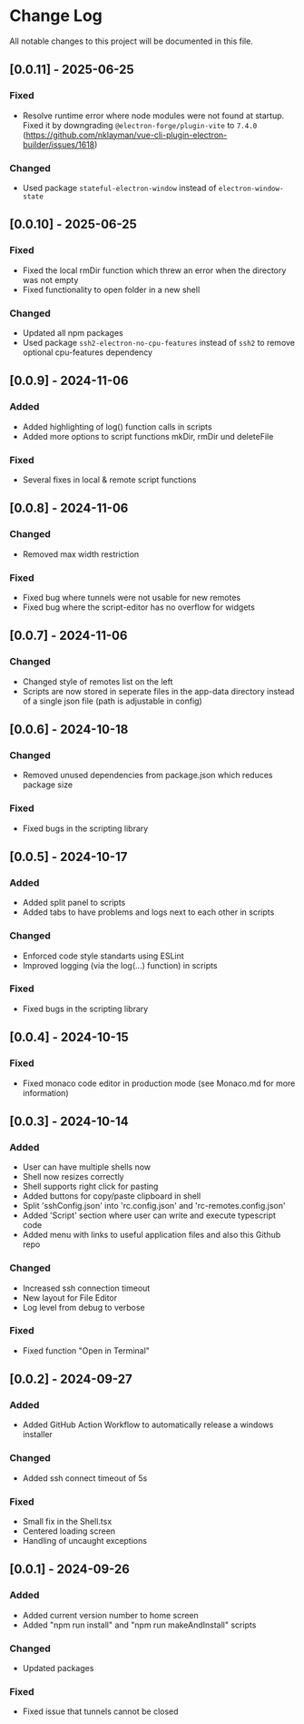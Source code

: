 # Change Log

All notable changes to this project will be documented in this file.

## [0.0.11] - 2025-06-25

### Fixed

- Resolve runtime error where node modules were not found at startup. Fixed it by downgrading `@electron-forge/plugin-vite` to `7.4.0` (https://github.com/nklayman/vue-cli-plugin-electron-builder/issues/1618)

### Changed

- Used package `stateful-electron-window` instead of `electron-window-state`

## [0.0.10] - 2025-06-25

### Fixed

- Fixed the local rmDir function which threw an error when the directory was not empty
- Fixed functionality to open folder in a new shell

### Changed

- Updated all npm packages
- Used package `ssh2-electron-no-cpu-features` instead of `ssh2` to remove optional cpu-features dependency

## [0.0.9] - 2024-11-06

### Added

- Added highlighting of log() function calls in scripts
- Added more options to script functions mkDir, rmDir und deleteFile

### Fixed

- Several fixes in local & remote script functions

## [0.0.8] - 2024-11-06

### Changed

- Removed max width restriction

### Fixed

- Fixed bug where tunnels were not usable for new remotes
- Fixed bug where the script-editor has no overflow for widgets

## [0.0.7] - 2024-11-06

### Changed

- Changed style of remotes list on the left
- Scripts are now stored in seperate files in the app-data directory instead of a single json file (path is adjustable in config)

## [0.0.6] - 2024-10-18

### Changed

- Removed unused dependencies from package.json which reduces package size

### Fixed

- Fixed bugs in the scripting library

## [0.0.5] - 2024-10-17

### Added

- Added split panel to scripts
- Added tabs to have problems and logs next to each other in scripts

### Changed

- Enforced code style standarts using ESLint
- Improved logging (via the log(...) function) in scripts

### Fixed

- Fixed bugs in the scripting library

## [0.0.4] - 2024-10-15

### Fixed

- Fixed monaco code editor in production mode (see Monaco.md for more information)

## [0.0.3] - 2024-10-14

### Added

- User can have multiple shells now
- Shell now resizes correctly
- Shell supports right click for pasting
- Added buttons for copy/paste clipboard in shell
- Split 'sshConfig.json' into 'rc.config.json' and 'rc-remotes.config.json'
- Added 'Script' section where user can write and execute typescript code
- Added menu with links to useful application files and also this Github repo

### Changed

- Increased ssh connection timeout
- New layout for File Editor
- Log level from debug to verbose

### Fixed

- Fixed function "Open in Terminal"

## [0.0.2] - 2024-09-27

### Added

- Added GitHub Action Workflow to automatically release a windows installer

### Changed

- Added ssh connect timeout of 5s

### Fixed

- Small fix in the Shell.tsx
- Centered loading screen
- Handling of uncaught exceptions

## [0.0.1] - 2024-09-26

### Added

- Added current version number to home screen
- Added "npm run install" and "npm run makeAndInstall" scripts

### Changed

- Updated packages

### Fixed

- Fixed issue that tunnels cannot be closed
